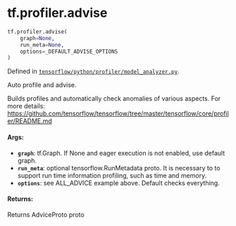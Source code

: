 <div itemscope itemtype="http://developers.google.com/ReferenceObject">
<meta itemprop="name" content="tf.profiler.advise" />
<meta itemprop="path" content="Stable" />
</div>

# tf.profiler.advise

``` python
tf.profiler.advise(
    graph=None,
    run_meta=None,
    options=_DEFAULT_ADVISE_OPTIONS
)
```



Defined in [`tensorflow/python/profiler/model_analyzer.py`](https://www.tensorflow.org/code/tensorflow/python/profiler/model_analyzer.py).

Auto profile and advise.

  Builds profiles and automatically check anomalies of various
  aspects. For more details:
  https://github.com/tensorflow/tensorflow/tree/master/tensorflow/core/profiler/README.md

#### Args:

* <b>`graph`</b>: tf.Graph. If None and eager execution is not enabled, use
      default graph.
* <b>`run_meta`</b>: optional tensorflow.RunMetadata proto. It is necessary to
      to support run time information profiling, such as time and memory.
* <b>`options`</b>: see ALL_ADVICE example above. Default checks everything.

#### Returns:

Returns AdviceProto proto